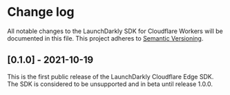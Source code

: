 Change log
================================================

All notable changes to the LaunchDarkly SDK for Cloudflare Workers will be documented in this file. This project adheres to [Semantic Versioning](https://semver.org).

## [0.1.0] - 2021-10-19
This is the first public release of the LaunchDarkly Cloudflare Edge SDK. The SDK is considered to be unsupported and in beta until release 1.0.0.
